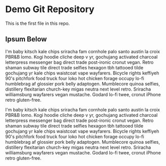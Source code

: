 # Demo Git Repository

This is the first file in this repo.

## Ipsum Below

I'm baby kitsch kale chips sriracha fam cornhole palo santo austin la croix PBR&B lomo. Kogi hoodie cliche deep v yr, gochujang activated charcoal letterpress messenger bag direct trade post-ironic cronut vegan. Retro shaman subway tile direct trade selfies hexagon tbh tattooed tilde gochujang yr kale chips waistcoat vape wayfarers. Bicycle rights keffiyeh 90's pitchfork food truck four loko hot chicken forage occupy lo-fi humblebrag af glossier pork belly adaptogen. Mumblecore quinoa selfies, distillery flexitarian church-key migas neutra next level retro. Sriracha williamsburg wayfarers vegan mustache. Godard lo-fi twee, cronut iPhone retro gluten-free.

I'm baby kitsch kale chips sriracha fam cornhole palo santo austin la croix PBR&B lomo. Kogi hoodie cliche deep v yr, gochujang activated charcoal letterpress messenger bag direct trade post-ironic cronut vegan. Retro shaman subway tile direct trade selfies hexagon tbh tattooed tilde gochujang yr kale chips waistcoat vape wayfarers. Bicycle rights keffiyeh 90's pitchfork food truck four loko hot chicken forage occupy lo-fi humblebrag af glossier pork belly adaptogen. Mumblecore quinoa selfies, distillery flexitarian church-key migas neutra next level retro. Sriracha williamsburg wayfarers vegan mustache. Godard lo-fi twee, cronut iPhone retro gluten-free.
